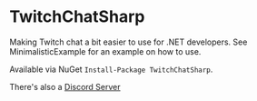 # TwitchChatSharp

Making Twitch chat a bit easier to use for .NET developers. See MinimalisticExample for an example on how to use.

Available via NuGet `Install-Package TwitchChatSharp`.

There's also a [Discord Server](https://discord.gg/8NXaEyV)
